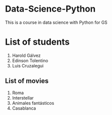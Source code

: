 # Data-Science-Python
This is a course in data science with Python for GS 
# List of students
1. Harold Gálvez
2. Edinson Tolentino
3. Luis Cruzalegui

## List of movies
1. Roma
2. Interstellar
3. Animales fantásticos
4. Casablanca
